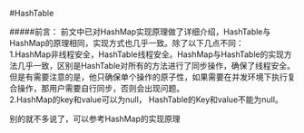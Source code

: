 #HashTable

#####前言：
前文中已对HashMap实现原理做了详细介绍，HashTable与HashMap的原理相同，实现方式也几乎一致。除了以下几点不同：  
1.HashMap非线程安全，HashTable线程安全。HashMap与HashTable的实现方法几乎一致，区别是HashTable对所有的方法进行了同步操作，确保了线程安全。但是有需要注意的是，他只确保单个操作的原子性，如果需要在并发环境下执行复合操作，那用户需要自行同步，否则会出现问题。  
2.HashMap的key和value可以为null， HashTable的Key和value不能为null。  

别的就不多说了，可以参考HashMap的实现原理

